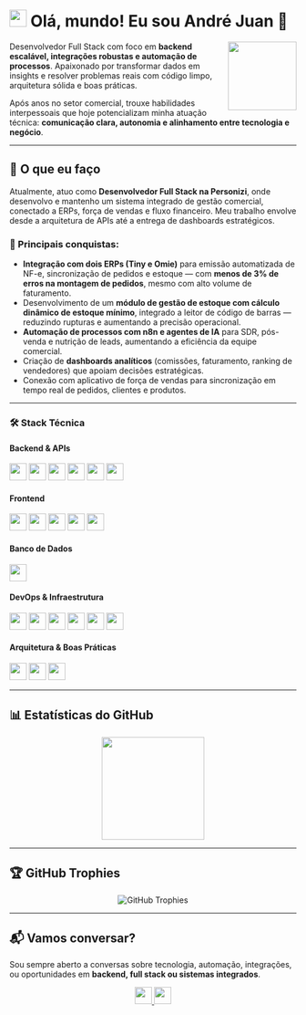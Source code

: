 # <img src="https://media.giphy.com/media/hvRJCLFzcasrR4ia7z/giphy.gif" width="30"/> Olá, mundo! Eu sou André Juan 🚀

<div align="left">
  <img src="https://media.giphy.com/media/M9gbBd9nbDrOTu1Mqx/giphy.gif" width="120" align="right"/>
  <p>
    Desenvolvedor Full Stack com foco em <strong>backend escalável, integrações robustas e automação de processos</strong>.  
    Apaixonado por transformar dados em insights e resolver problemas reais com código limpo, arquitetura sólida e boas práticas.
  </p>
  <p>
    Após anos no setor comercial, trouxe habilidades interpessoais que hoje potencializam minha atuação técnica: <strong>comunicação clara, autonomia e alinhamento entre tecnologia e negócio</strong>.
  </p>
</div>

---

## 🌟 O que eu faço

Atualmente, atuo como **Desenvolvedor Full Stack na Personizi**, onde desenvolvo e mantenho um sistema integrado de gestão comercial, conectado a ERPs, força de vendas e fluxo financeiro. Meu trabalho envolve desde a arquitetura de APIs até a entrega de dashboards estratégicos.

### 🔧 Principais conquistas:
- **Integração com dois ERPs (Tiny e Omie)** para emissão automatizada de NF-e, sincronização de pedidos e estoque — com **menos de 3% de erros na montagem de pedidos**, mesmo com alto volume de faturamento.
- Desenvolvimento de um **módulo de gestão de estoque com cálculo dinâmico de estoque mínimo**, integrado a leitor de código de barras — reduzindo rupturas e aumentando a precisão operacional.
- **Automação de processos com n8n e agentes de IA** para SDR, pós-venda e nutrição de leads, aumentando a eficiência da equipe comercial.
- Criação de **dashboards analíticos** (comissões, faturamento, ranking de vendedores) que apoiam decisões estratégicas.
- Conexão com aplicativo de força de vendas para sincronização em tempo real de pedidos, clientes e produtos.

---

### 🛠️ Stack Técnica

#### **Backend & APIs**
<p align="left">
  <img src="https://img.shields.io/badge/NestJS-E0234E?style=for-the-badge&logo=nestjs&logoColor=white" height="30px" />
  <img src="https://img.shields.io/badge/Node.js-339933?style=for-the-badge&logo=nodedotjs&logoColor=white" height="30px" />
  <img src="https://img.shields.io/badge/TypeScript-007ACC?style=for-the-badge&logo=typescript&logoColor=white" height="30px" />
  <img src="https://img.shields.io/badge/JavaScript-F7DF1E?style=for-the-badge&logo=javascript&logoColor=black" height="30px" />
  <img src="https://img.shields.io/badge/Python-3776AB?style=for-the-badge&logo=python&logoColor=white" height="30px" />
  <img src="https://img.shields.io/badge/REST%20API-009688?style=for-the-badge&logo=apiary&logoColor=white" height="30px" />
</p>

#### **Frontend**
<p align="left">
  <img src="https://img.shields.io/badge/Angular-DD0031?style=for-the-badge&logo=angular&logoColor=white" height="30px" />
  <img src="https://img.shields.io/badge/React-20232A?style=for-the-badge&logo=react&logoColor=61DAFB" height="30px" />
  <img src="https://img.shields.io/badge/Redux-764ABC?style=for-the-badge&logo=redux&logoColor=white" height="30px" />
  <img src="https://img.shields.io/badge/HTML5-E34F26?style=for-the-badge&logo=html5&logoColor=white" height="30px" />
  <img src="https://img.shields.io/badge/CSS3-1572B6?style=for-the-badge&logo=css3&logoColor=white" height="30px" />
</p>

#### **Banco de Dados**
<p align="left">
  <img src="https://img.shields.io/badge/MySQL-005C84?style=for-the-badge&logo=mysql&logoColor=white" height="30px" />
</p>

#### **DevOps & Infraestrutura**
<p align="left">
  <img src="https://img.shields.io/badge/Docker-2496ED?style=for-the-badge&logo=docker&logoColor=white" height="30px" />
  <img src="https://img.shields.io/badge/AWS-232F3E?style=for-the-badge&logo=amazon-aws&logoColor=FF9900" height="30px" />
  <img src="https://img.shields.io/badge/Linux-FCC624?style=for-the-badge&logo=linux&logoColor=black" height="30px" />
  <img src="https://img.shields.io/badge/Nginx-009639?style=for-the-badge&logo=nginx&logoColor=white" height="30px" />
  <img src="https://img.shields.io/badge/GitHub-181717?style=for-the-badge&logo=github&logoColor=white" height="30px" />
  <img src="https://img.shields.io/badge/n8n-6C5CE7?style=for-the-badge&logo=n8n&logoColor=white" height="30px" />
</p>

#### **Arquitetura & Boas Práticas**
<p align="left">
  <img src="https://img.shields.io/badge/MSC%20Architecture-336699?style=for-the-badge&logo=databricks&logoColor=white" height="30px" />
  <img src="https://img.shields.io/badge/POO-8E44AD?style=for-the-badge&logo=codeigniter&logoColor=white" height="30px" />
  <img src="https://img.shields.io/badge/SOLID-1F4E78?style=for-the-badge&logo=cleanarchitecture&logoColor=white" height="30px" />
</p>

---

## 📊 Estatísticas do GitHub

<p align="center">
  <img src="https://github-readme-stats.vercel.app/api?username=andrejvb&show_icons=true&theme=tokyonight&title_color=61dafb&hide_border=true&bg_color=22272e" height="180" />
</p>

---

## 🏆 GitHub Trophies

<p align="center">
  <img src="https://github-profile-trophy.vercel.app/?username=andrejvb&theme=discord&row=1&column=6" alt="GitHub Trophies" />
</p>

---

## 📬 Vamos conversar?

Sou sempre aberto a conversas sobre tecnologia, automação, integrações, ou oportunidades em **backend, full stack ou sistemas integrados**.

<p align="center">
  <a href="https://www.linkedin.com/in/andre-juan/">
    <img src="https://img.shields.io/badge/LinkedIn-%230077B5.svg?style=for-the-badge&logo=linkedin&logoColor=white" height="30px" />
  </a>
  <a href="mailto:andre.jvb@gmail.com">
    <img src="https://img.shields.io/badge/Gmail-D14836?style=for-the-badge&logo=gmail&logoColor=white" height="30px" />
  </a>
</p>
